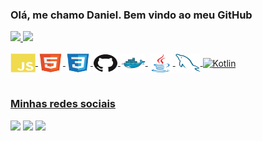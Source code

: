 ### Olá, me chamo Daniel. Bem vindo ao meu GitHub 


<div>
  <a href="https://github.com/danielnettoo">
  <img height="180em" src="https://github-readme-stats.vercel.app/api?username=danielnettoo&show_icons=true&theme=dracula&include_all_commits=true&count_private=true"/>
  <img height="180em" src="https://github-readme-stats.vercel.app/api/top-langs/?username=danielnettoo&layout=compact&langs_count=6&theme=dracula"/>
</div>

 <br>
  
<div style="display: inline_block">
  <img align="center" alt="Js" height="30" width="40" src="https://raw.githubusercontent.com/devicons/devicon/master/icons/javascript/javascript-plain.svg">
  <img align="center" alt="HTML" height="30" width="40" src="https://raw.githubusercontent.com/devicons/devicon/master/icons/html5/html5-original.svg">
  <img align="center" alt="CSS" height="30" width="40" src="https://raw.githubusercontent.com/devicons/devicon/master/icons/css3/css3-original.svg">
  <img align="center" alt="GitHub" height="30" width="40"src="https://raw.githubusercontent.com/izumin5210/emojipack-for-devicon/master/png/github.png">
  <img align="center" alt="Docker" height="30" width="40" src="https://raw.githubusercontent.com/izumin5210/emojipack-for-devicon/master/png/docker.png">
  <img align="center" alt="Java" height="30" width="40" src="https://raw.githubusercontent.com/izumin5210/emojipack-for-devicon/master/png/java.png">
  <img align="center" alt="MySql" height="30" width="40" src=" https://raw.githubusercontent.com/izumin5210/emojipack-for-devicon/master/png/mysql.png">
  <img align="center" alt="Kotlin" height="30" width="40" src="https://raw.githubusercontent.com/izumin5210/emojipack-for-devicon/master/png/kotlin.png">
</div>

 <br>

  ### Minhas redes sociais

<div> 
  <a href="https://instagram.com/eudanielnetto" target="_blank"><img src="https://img.shields.io/badge/-Instagram-%23E4405F?style=for-the-badge&logo=instagram&logoColor=white" target="_blank"></a>
  <a href = "mailto:dan.m.netto@gmail.com"><img src="https://img.shields.io/badge/-Gmail-%23333?style=for-the-badge&logo=gmail&logoColor=white" target="_blank"></a>
  <a href="https://www.linkedin.com/in/danielnettoo/" target="_blank"><img src="https://img.shields.io/badge/-LinkedIn-%230077B5?style=for-the-badge&logo=linkedin&logoColor=white" target="_blank"></a> 

</div>
